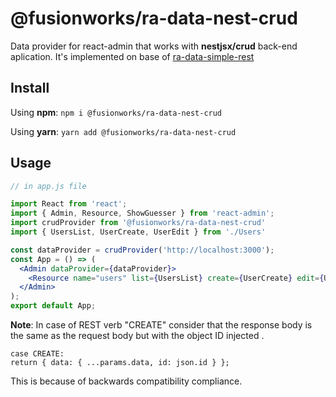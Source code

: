 # @fusionworks/ra-data-nest-crud

Data provider for react-admin that works with **nestjsx/crud** back-end aplication.
It's implemented on base of [ra-data-simple-rest](https://github.com/marmelab/react-admin/tree/master/packages/ra-data-simple-rest)

## Install

Using **npm**:
```npm i @fusionworks/ra-data-nest-crud```

Using **yarn**:
```yarn add @fusionworks/ra-data-nest-crud```


## Usage

```jsx
// in app.js file

import React from 'react';
import { Admin, Resource, ShowGuesser } from 'react-admin';
import crudProvider from '@fusionworks/ra-data-nest-crud'
import { UsersList, UserCreate, UserEdit } from './Users'

const dataProvider = crudProvider('http://localhost:3000');
const App = () => (
  <Admin dataProvider={dataProvider}>
    <Resource name="users" list={UsersList} create={UserCreate} edit={UserEdit} show={ShowGuesser} />
  </Admin>
);
export default App;
```

**Note**: In case of REST verb "CREATE" consider that the response body is the same as the request body but with the object ID injected .
```
case CREATE:
return { data: { ...params.data, id: json.id } };
```
This is because of backwards compatibility compliance.